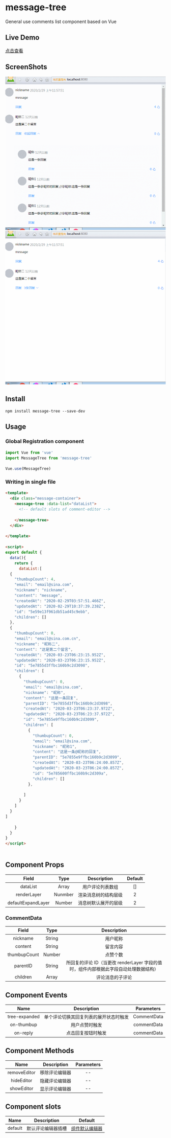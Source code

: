 # message-tree

General use comments list component based on Vue

## Live Demo

[点击查看](https://konglingwen94.github.io/message-tree/examples/index.html)

## ScreenShots

![message-tree](/screenshots/1.gif)![message-tree](/screenshots/2.gif)

## Install

```
npm install message-tree --save-dev
```

## Usage

### Global Registration component

```javascript
import Vue from 'vue'
import MessageTree from 'message-tree'

Vue.use(MessageTree)
```

### Writing in single file

```HTML
<template>
  <div class="message-container">
    <message-tree :data-list="dataList">
      <!-- default slots of comment-editor -->

    </message-tree>
  </div>

</template>

<script>
export default {
  data(){
    return {
      dataList:[
  {
    "thumbupCount": 4,
    "email": "email@sina.com",
    "nickname": "nickname",
    "content": "message",
    "createdAt": "2020-02-29T03:57:51.466Z",
    "updatedAt": "2020-02-29T10:37:39.238Z",
    "id": "5e59e13f961db51ad45c9ebb",
    "children": []
  },
  {
    "thumbupCount": 0,
    "email": "email@sina.com.cn",
    "nickname": "昵称二",
    "content": "这是第二个留言",
    "createdAt": "2020-03-23T06:23:15.952Z",
    "updatedAt": "2020-03-23T06:23:15.952Z",
    "id": "5e7855d3ffbc160b9c2d3098",
    "children": [
      {
        "thumbupCount": 0,
        "email": "email@sina.com",
        "nickname": "昵称",
        "content": "这是一条回复",
        "parentID": "5e7855d3ffbc160b9c2d3098",
        "createdAt": "2020-03-23T06:23:37.972Z",
        "updatedAt": "2020-03-23T06:23:37.972Z",
        "id": "5e7855e9ffbc160b9c2d3099",
        "children": [
          {
            "thumbupCount": 0,
            "email": "email@sina.com",
            "nickname": "昵称1",
            "content": "这是一条@昵称的回复",
            "parentID": "5e7855e9ffbc160b9c2d3099",
            "createdAt": "2020-03-23T06:24:00.857Z",
            "updatedAt": "2020-03-23T06:24:00.857Z",
            "id": "5e785600ffbc160b9c2d309a",
            "children": []
          },
          
        ]
      }
    ]
  }
]

    }
  }
}
</script>



```

## Component Props

|       Field        |        Type        |     Description      | Default |
| :----------------: | :----------------: | :------------------: | :-----: |
|      dataList      | Array<CommentData> |   用户评论列表数组   |   []    |
|    renderLayer     |      Nunmber       | 渲染消息树的结构层级 |    2    |
| defaultExpandLayer |       Number       | 消息树默认展开的层级 |    2    |

### CommentData

|    Field     |        Type        |                                     Description                                      |
| :----------: | :----------------: | :----------------------------------------------------------------------------------: |
|   nickname   |       String       |                                       用户昵称                                       |
|   content    |       String       |                                       留言内容                                       |
| thumbupCount |       Number       |                                       点赞个数                                       |
|   parentID   |       String       | 所回复的评论 ID（当更改 renderLayer 字段的值时，组件内部根据此字段自动处理数据结构） |
|   children   | Array<CommentData> |                                   评论消息的子评论                                   |

## Component Events

|     Name      |              Description               | Parameters  |
| :-----------: | :------------------------------------: | :---------: |
| tree-expanded | 单个评论切换其回复列表的展开状态时触发 | CommentData |
|  on-thumbup   |             用户点赞时触发             | commentData |
|   on-reply    |           点击回复按钮时触发           | commentData |

## Component Methods

|     Name     |  Description   | Parameters |
| :----------: | :------------: | :--------: |
| removeEditor | 移除评论编辑器 |     --     |
|  hideEditor  | 隐藏评论编辑器 |     --     |
|  showEditor  | 显示评论编辑器 |     --     |

## Component slots

|  Name   |    Description     |                                  Default                                  |
| :-----: | :----------------: | :-----------------------------------------------------------------------: |
| default | 默认评论编辑器插槽 | [组件默认编辑器](https://github.com/konglingwen94/comment-message-editor) |

